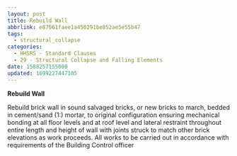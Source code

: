 ```yaml
---
layout: post
title: Rebuild Wall
abbrlink: e87061faee1a450291be852ae5e55b47
tags:
  - structural_collapse
categories:
  - HHSRS - Standard Clauses
  - 29 - Structural Collapse and Falling Elements
date: 1588257155000
updated: 1699227447105
---
```


**Rebuild Wall**

Rebuild brick wall in sound salvaged bricks, or new bricks to march, bedded in cement/sand (1:) mortar, to original configuration ensuring mechanical bonding at all floor levels and at roof level and lateral restraint throughout entire length and height of wall with joints struck to match other brick elevations as work proceeds. All works to be carried out in accordance with requirements of the Building Control officer
